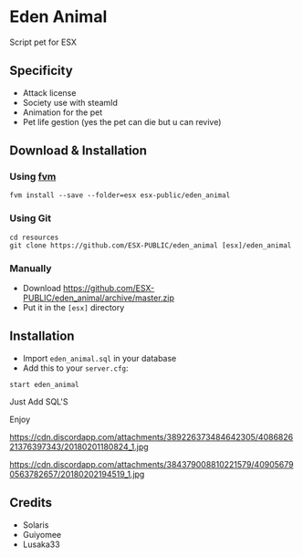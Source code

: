 # Eden Animal
Script pet for ESX

## Specificity
- Attack license
- Society use with steamId
- Animation for the pet
- Pet life gestion (yes the pet can die but u can revive)

## Download & Installation

### Using [fvm](https://github.com/qlaffont/fvm-installer)
```
fvm install --save --folder=esx esx-public/eden_animal
```

### Using Git
```
cd resources
git clone https://github.com/ESX-PUBLIC/eden_animal [esx]/eden_animal
```

### Manually
- Download https://github.com/ESX-PUBLIC/eden_animal/archive/master.zip
- Put it in the `[esx]` directory

## Installation
- Import `eden_animal.sql` in your database
- Add this to your `server.cfg`:

```
start eden_animal
```

Just Add SQL'S

Enjoy

https://cdn.discordapp.com/attachments/389226373484642305/408682621376397343/20180201180824_1.jpg

https://cdn.discordapp.com/attachments/384379008810221579/409056790563782657/20180202194519_1.jpg

## Credits
- Solaris
- Guiyomee
- Lusaka33